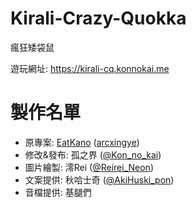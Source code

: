 # Kirali-Crazy-Quokka
瘋狂矮袋鼠

遊玩網址: https://kirali-cq.konnokai.me

# 製作名單
- 原專案: [EatKano](https://github.com/arcxingye/EatKano) ([arcxingye](https://github.com/arcxingye))
- 修改&發布: 孤之界 ([@Kon_no_kai](https://twitter.com/Kon_no_kai))
- 圖片繪製: 澪Rei ([@Reirei_Neon](https://twitter.com/Reirei_Neon))
- 文案提供: 秋哈士奇 ([@AkiHuski_pon](https://twitter.com/AkiHuski_pon))
- 音檔提供: 基腿們